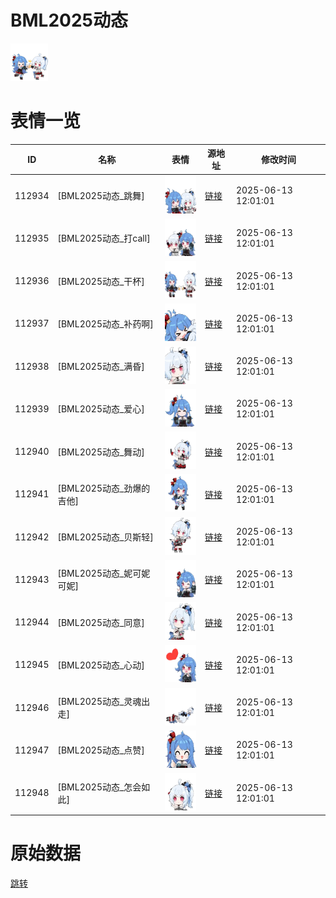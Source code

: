 # BML2025动态

<img src="./cover.png" height="60" alt="cover" />

# 表情一览

|ID|名称|表情|源地址|修改时间|
|----|----|----|----|----|
|112934|[BML2025动态_跳舞]|<img src="./pic/112934_%5BBML2025动态_跳舞%5D.gif" height="60" alt="跳舞"/>|[链接](https://i0.hdslb.com/bfs/garb/b85991794c3b2049def1c5c4639fa9ead29f9bf3.gif)|2025-06-13 12:01:01|
|112935|[BML2025动态_打call]|<img src="./pic/112935_%5BBML2025动态_打call%5D.gif" height="60" alt="打call"/>|[链接](https://i0.hdslb.com/bfs/garb/60ea6a52807a1283d92b133c8f1950836cdaf988.gif)|2025-06-13 12:01:01|
|112936|[BML2025动态_干杯]|<img src="./pic/112936_%5BBML2025动态_干杯%5D.gif" height="60" alt="干杯"/>|[链接](https://i0.hdslb.com/bfs/garb/185c05e67d5d9b5c88ac97553fef6a36dfcecc8f.gif)|2025-06-13 12:01:01|
|112937|[BML2025动态_补药啊]|<img src="./pic/112937_%5BBML2025动态_补药啊%5D.gif" height="60" alt="补药啊"/>|[链接](https://i0.hdslb.com/bfs/garb/1e8d0c0fa07da30748fc71cf34950e6eab3f9fbd.gif)|2025-06-13 12:01:01|
|112938|[BML2025动态_满昏]|<img src="./pic/112938_%5BBML2025动态_满昏%5D.gif" height="60" alt="满昏"/>|[链接](https://i0.hdslb.com/bfs/garb/50727afa115199a13228d8dcf56905d59bf416b1.gif)|2025-06-13 12:01:01|
|112939|[BML2025动态_爱心]|<img src="./pic/112939_%5BBML2025动态_爱心%5D.gif" height="60" alt="爱心"/>|[链接](https://i0.hdslb.com/bfs/garb/d1c6c6e879d5cc8f751891598b71942104b4b9a5.gif)|2025-06-13 12:01:01|
|112940|[BML2025动态_舞动]|<img src="./pic/112940_%5BBML2025动态_舞动%5D.gif" height="60" alt="舞动"/>|[链接](https://i0.hdslb.com/bfs/garb/7d18b37b7fbaef19681288719e5b1c1014c87d21.gif)|2025-06-13 12:01:01|
|112941|[BML2025动态_劲爆的吉他]|<img src="./pic/112941_%5BBML2025动态_劲爆的吉他%5D.gif" height="60" alt="劲爆的吉他"/>|[链接](https://i0.hdslb.com/bfs/garb/ef1606e00c517293f6dd6918e11b04cc976bfcf2.gif)|2025-06-13 12:01:01|
|112942|[BML2025动态_贝斯轻]|<img src="./pic/112942_%5BBML2025动态_贝斯轻%5D.gif" height="60" alt="贝斯轻"/>|[链接](https://i0.hdslb.com/bfs/garb/aa4797a97d7f956013d9e3b0400f397b89121b4c.gif)|2025-06-13 12:01:01|
|112943|[BML2025动态_妮可妮可妮]|<img src="./pic/112943_%5BBML2025动态_妮可妮可妮%5D.gif" height="60" alt="妮可妮可妮"/>|[链接](https://i0.hdslb.com/bfs/garb/79f64a6ddaff796eb42ca238b113a17d95c9b180.gif)|2025-06-13 12:01:01|
|112944|[BML2025动态_同意]|<img src="./pic/112944_%5BBML2025动态_同意%5D.gif" height="60" alt="同意"/>|[链接](https://i0.hdslb.com/bfs/garb/b6e1fada8654dfeadadb903ac77e77539d465e7f.gif)|2025-06-13 12:01:01|
|112945|[BML2025动态_心动]|<img src="./pic/112945_%5BBML2025动态_心动%5D.gif" height="60" alt="心动"/>|[链接](https://i0.hdslb.com/bfs/garb/56537191633d1702d320c017dd378ca055d12983.gif)|2025-06-13 12:01:01|
|112946|[BML2025动态_灵魂出走]|<img src="./pic/112946_%5BBML2025动态_灵魂出走%5D.gif" height="60" alt="灵魂出走"/>|[链接](https://i0.hdslb.com/bfs/garb/5e55ec96f64884d7c6d41d54ca0e6e1ff4ff30bf.gif)|2025-06-13 12:01:01|
|112947|[BML2025动态_点赞]|<img src="./pic/112947_%5BBML2025动态_点赞%5D.gif" height="60" alt="点赞"/>|[链接](https://i0.hdslb.com/bfs/garb/e871259b4a97225b11ccb4573ec9002dd04f6d6d.gif)|2025-06-13 12:01:01|
|112948|[BML2025动态_怎会如此]|<img src="./pic/112948_%5BBML2025动态_怎会如此%5D.gif" height="60" alt="怎会如此"/>|[链接](https://i0.hdslb.com/bfs/garb/0e23632291e1af2729f26fa840a745b2e90840ee.gif)|2025-06-13 12:01:01|

# 原始数据

[跳转](./raw.json)

